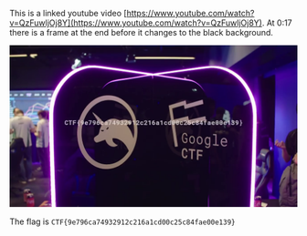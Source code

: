 This is a linked youtube video [https://www.youtube.com/watch?v=QzFuwljOj8Y](https://www.youtube.com/watch?v=QzFuwljOj8Y). At 0:17 there is a frame at the end before it changes to the black background.

![](screenshot.png)

The flag is `CTF{9e796ca74932912c216a1cd00c25c84fae00e139}`